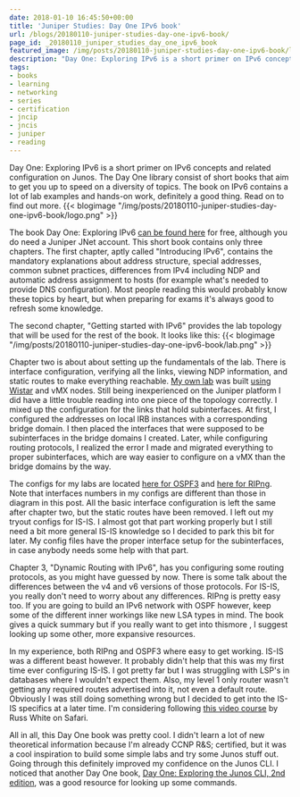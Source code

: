 ```yaml
---
date: 2018-01-10 16:45:50+00:00
title: 'Juniper Studies: Day One IPv6 book'
url: /blogs/20180110-juniper-studies-day-one-ipv6-book/
page_id: _20180110_juniper_studies_day_one_ipv6_book
featured_image: /img/posts/20180110-juniper-studies-day-one-ipv6-book/logo.png
description: "Day One: Exploring IPv6 is a short primer on IPv6 concepts and related configuration on Junos."
tags:
- books
- learning
- networking
- series
- certification
- jncip
- jncis
- juniper
- reading
---
```


Day One: Exploring IPv6 is a short primer on IPv6 concepts and related configuration on Junos. The Day One library consist of short books that aim to get you up to speed on a diversity of topics. The book on IPv6 contains a lot of lab examples and hands-on work, definitely a good thing. Read on to find out more.
{{< blogimage "/img/posts/20180110-juniper-studies-day-one-ipv6-book/logo.png" >}}
<!-- more -->
The book Day One: Exploring IPv6 [can be found here](https://forums.juniper.net/t5/Day-One-Books/Day-One-Book-Exploring-IPv6/ba-p/52402) for free, although you do need a Juniper JNet account. This short book contains only three chapters. The first chapter, aptly called "Introducing IPv6", contains the mandatory explanations about address structure, special addresses, common subnet practices, differences from IPv4 including NDP and automatic address assignment to hosts (for example what's needed to provide DNS configuration). Most people reading this would probably know these topics by heart, but when preparing for exams it's always good to refresh some knowledge.

The second chapter, "Getting started with IPv6" provides the lab topology that will be used for the rest of the book. It looks like this:
{{< blogimage "/img/posts/20180110-juniper-studies-day-one-ipv6-book/lab.png" >}}

Chapter two is about about setting up the fundamentals of the lab. There is interface configuration, verifying all the links, viewing NDP information, and static routes to make everything reachable. [My own lab](/blogs/20180109-comparing-juniper-wistar-to-eve-ng/) was built [using Wistar](https://interestingtraffic.nl/2017/11/16/playing-around-with-wistar/) and vMX nodes.
Still being inexperienced on the Juniper platform I did have a little trouble reading into one piece of the topology correctly. I mixed up the configuration for the links that hold subinterfaces. At first, I configured the addresses on local IRB instances with a corresponding bridge domain. I then placed the interfaces that were supposed to be subinterfaces in the bridge domains I created. Later, while configuring routing protocols, I realized the error I made and migrated everything to proper subinterfaces, which are way easier to configure on a vMX than the bridge domains by the way.

The configs for my labs are located [here for OSPF3](https://github.com/jaap-de-vos/juniper-day-one-exploring-ipv6/tree/master/OSPF3) and [here for RIPng](https://github.com/jaap-de-vos/juniper-day-one-exploring-ipv6/tree/master/RIPng). Note that interfaces numbers in my configs are different than those in diagram in this post. All the basic interface configuration is left the same after chapter two, but the static routes have been removed. I left out my tryout configs for IS-IS. I almost got that part working properly but I still need a bit more general IS-IS knowledge so I decided to park this bit for later.
My config files have the proper interface setup for the subinterfaces, in case anybody needs some help with that part.

Chapter 3, "Dynamic Routing with IPv6", has you configuring some routing protocols, as you might have guessed by now. There is some talk about the differences between the v4 and v6 versions of those protocols. For IS-IS, you really don't need to worry about any differences. RIPng is pretty easy too. If you are going to build an IPv6 network with OSPF however, keep some of the different inner workings like new LSA types in mind. The book gives a quick summary but if you really want to get into thismore , I suggest looking up some other, more expansive resources.

In my experience, both RIPng and OSPF3 where easy to get working. IS-IS was a different beast however. It probably didn't help that this was my first time ever configuring IS-IS. I got pretty far but I was struggling with LSP's in databases where I wouldn't expect them. Also, my level 1 only router wasn't getting any required routes advertised into it, not even a default route. Obviously I was still doing something wrong but I decided to get into the IS-IS specifics at a later time. I'm considering following [this video course](https://www.safaribooksonline.com/library/view/intermediate-system-to/9780134465296/ ) by Russ White on Safari.

All in all, this Day One book was pretty cool. I didn't learn a lot of new theoretical information because I'm already CCNP R&S; certified, but it was a cool inspiration to build some simple labs and try some Junos stuff out. Going through this definitely improved my confidence on the Junos CLI. I noticed that another Day One book, [Day One: Exploring the Junos CLI, 2nd edition](https://forums.juniper.net/t5/Day-One-Books/Day-One-Book-Exploring-the-Junos-CLI-SECOND-EDITION/ba-p/49002), was a good resource for looking up some commands.
